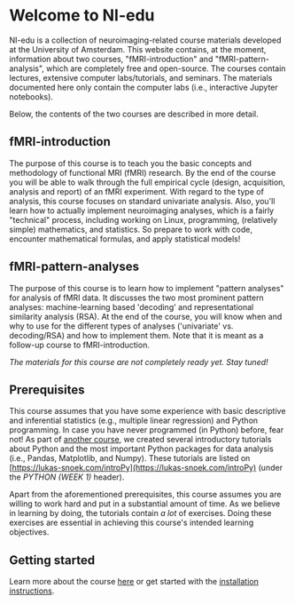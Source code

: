 # Welcome to NI-edu
NI-edu is a collection of neuroimaging-related course materials developed at the University of Amsterdam. This website contains, at the moment, information about two courses, "fMRI-introduction" and "fMRI-pattern-analysis", which are completely free and open-source. The courses contain lectures, extensive computer labs/tutorials, and seminars. The materials documented here only contain the computer labs (i.e., interactive Jupyter notebooks).

Below, the contents of the two courses are described in more detail.

## fMRI-introduction
The purpose of this course is to teach you the basic concepts and methodology of functional MRI (fMRI) research. By the end of the course you will be able to walk through the full empirical cycle (design, acquisition, analysis and report) of an fMRI experiment. With regard to the type of analysis, this course focuses on standard univariate analysis. Also, you'll learn how to actually implement neuroimaging analyses, which is a fairly "technical" process, including working on Linux, programming, (relatively simple) mathematics, and statistics. So prepare to work with code, encounter mathematical formulas, and apply statistical models!

## fMRI-pattern-analyses
The purpose of this course is to learn how to implement "pattern analyses" for analysis of fMRI data. It discusses the two most prominent pattern analyses: machine-learning based 'decoding' and representational similarity analysis (RSA). At the end of the course, you will know when and why to use for the different types of analyses ('univariate' vs. decoding/RSA) and how to implement them. Note that it is meant as a follow-up course to fMRI-introduction.

*The materials for this course are not completely ready yet. Stay tuned!*

## Prerequisites
This course assumes that you have some experience with basic descriptive and inferential statistics (e.g., multiple linear regression) and Python programming. In case you have never programmed (in Python) before, fear not! As part of [another course](https://lukas-snoek.com/introPy), we created several introductory tutorials about Python and the most important Python packages for data analysis (i.e., Pandas, Matplotlib, and Numpy). These tutorials are listed on [https://lukas-snoek.com/introPy](https://lukas-snoek.com/introPy) (under the *PYTHON (WEEK 1)* header).

Apart from the aforementioned prerequisites, this course assumes you are willing to work hard and put in a substantial amount of time. As we believe in learning by doing, the tutorials contain *a lot* of exercises. Doing these exercises are essential in achieving this course's intended learning objectives.

## Getting started
Learn more about the course [here](getting_started/about.md) or get started with the [installation instructions](getting_started/installation.md).